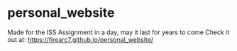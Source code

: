 # personal_website
Made for the ISS Assignment in a day, may it last for years to come
Check it out at: https://firearc7.github.io/personal_website/
